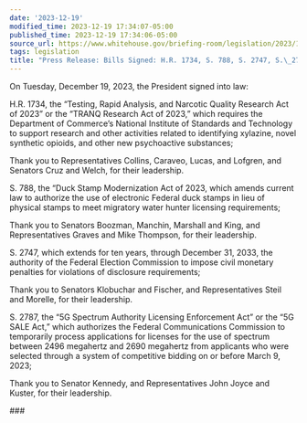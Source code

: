 ```yaml
---
date: '2023-12-19'
modified_time: 2023-12-19 17:34:07-05:00
published_time: 2023-12-19 17:34:06-05:00
source_url: https://www.whitehouse.gov/briefing-room/legislation/2023/12/19/press-release-bills-signed-h-r-1734-s-788-s-2747-s-2787/
tags: legislation
title: "Press Release: Bills Signed: H.R. 1734, S. 788, S. 2747, S.\_2787"
---
```

 
On Tuesday, December 19, 2023, the President signed into law:

H.R. 1734, the “Testing, Rapid Analysis, and Narcotic Quality Research
Act of 2023” or the “TRANQ Research Act of 2023,” which requires the
Department of Commerce’s National Institute of Standards and Technology
to support research and other activities related to identifying
xylazine, novel synthetic opioids, and other new psychoactive
substances;

Thank you to Representatives Collins, Caraveo, Lucas, and Lofgren, and
Senators Cruz and Welch, for their leadership.

S. 788, the “Duck Stamp Modernization Act of 2023, which amends current
law to authorize the use of electronic Federal duck stamps in lieu of
physical stamps to meet migratory water hunter licensing requirements;

Thank you to Senators Boozman, Manchin, Marshall and King, and
Representatives Graves and Mike Thompson, for their leadership.

S. 2747, which extends for ten years, through December 31, 2033, the
authority of the Federal Election Commission to impose civil monetary
penalties for violations of disclosure requirements;

Thank you to Senators Klobuchar and Fischer, and Representatives Steil
and Morelle, for their leadership.

S. 2787, the “5G Spectrum Authority Licensing Enforcement Act” or the
“5G SALE Act,” which authorizes the Federal Communications Commission to
temporarily process applications for licenses for the use of spectrum
between 2496 megahertz and 2690 megahertz from applicants who were
selected through a system of competitive bidding on or before March 9,
2023;

Thank you to Senator Kennedy, and Representatives John Joyce and Kuster,
for their leadership.

\###
